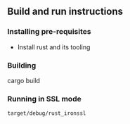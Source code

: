## Build and run instructions

### Installing pre-requisites

- Install rust and its tooling

### Building

cargo build

### Running in SSL mode

```bash
target/debug/rust_ironssl
```